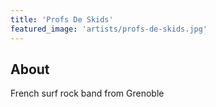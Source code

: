 ```yaml
---
title: 'Profs De Skids'
featured_image: 'artists/profs-de-skids.jpg'
---
```


## About

French surf rock band from Grenoble
